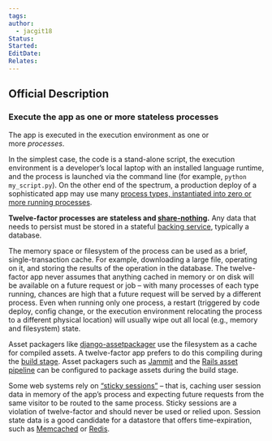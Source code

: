 ```yaml
---
tags: 
author:
  - jacgit18
Status: 
Started: 
EditDate: 
Relates:
---
```

## Official Description
### Execute the app as one or more stateless processes

The app is executed in the execution environment as one or more _processes_.

In the simplest case, the code is a stand-alone script, the execution environment is a developer’s local laptop with an installed language runtime, and the process is launched via the command line (for example, `python my_script.py`). On the other end of the spectrum, a production deploy of a sophisticated app may use many [process types, instantiated into zero or more running processes](https://12factor.net/concurrency).

**Twelve-factor processes are stateless and [share-nothing](http://en.wikipedia.org/wiki/Shared_nothing_architecture).** Any data that needs to persist must be stored in a stateful [backing service](https://12factor.net/backing-services), typically a database.

The memory space or filesystem of the process can be used as a brief, single-transaction cache. For example, downloading a large file, operating on it, and storing the results of the operation in the database. The twelve-factor app never assumes that anything cached in memory or on disk will be available on a future request or job – with many processes of each type running, chances are high that a future request will be served by a different process. Even when running only one process, a restart (triggered by code deploy, config change, or the execution environment relocating the process to a different physical location) will usually wipe out all local (e.g., memory and filesystem) state.

Asset packagers like [django-assetpackager](http://code.google.com/p/django-assetpackager/) use the filesystem as a cache for compiled assets. A twelve-factor app prefers to do this compiling during the [build stage](https://12factor.net/build-release-run). Asset packagers such as [Jammit](http://documentcloud.github.com/jammit/) and the [Rails asset pipeline](http://ryanbigg.com/guides/asset_pipeline.html) can be configured to package assets during the build stage.

Some web systems rely on [“sticky sessions”](http://en.wikipedia.org/wiki/Load_balancing_%28computing%29#Persistence) – that is, caching user session data in memory of the app’s process and expecting future requests from the same visitor to be routed to the same process. Sticky sessions are a violation of twelve-factor and should never be used or relied upon. Session state data is a good candidate for a datastore that offers time-expiration, such as [Memcached](http://memcached.org/) or [Redis](http://redis.io/).